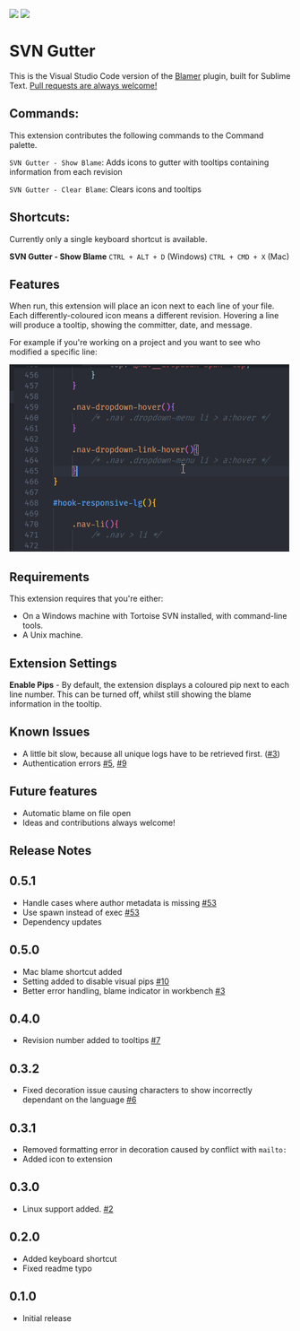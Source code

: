 [![](https://vsmarketplacebadge.apphb.com/version/beaugust.blamer-vs.svg)](https://marketplace.visualstudio.com/items?itemName=beaugust.blamer-vs)
[![](https://vsmarketplacebadge.apphb.com/installs/beaugust.blamer-vs.svg)](https://marketplace.visualstudio.com/items?itemName=beaugust.blamer-vs)

# SVN Gutter
This is the Visual Studio Code version of the [Blamer](https://github.com/BeauAgst/Blamer) plugin, built for Sublime Text. [Pull requests are always welcome!](https://github.com/BeauAgst/blamer-vs/issues/)

## Commands:
This extension contributes the following commands to the Command palette.

`SVN Gutter - Show Blame`: Adds icons to gutter with tooltips containing information from each revision

`SVN Gutter - Clear Blame`: Clears icons and tooltips

## Shortcuts:
Currently only a single keyboard shortcut is available.

**SVN Gutter - Show Blame**
`CTRL + ALT + D` (Windows)
`CTRL + CMD + X` (Mac)

## Features
When run, this extension will place an icon next to each line of your file. Each differently-coloured icon means a different revision. Hovering a line will produce a tooltip, showing the committer, date, and message. 

For example if you're working on a project and you want to see who modified a specific line:

![Example Usage](https://github.com/BeauAgst/blamer-vs/raw/HEAD/example.gif)

## Requirements
This extension requires that you're either:

* On a Windows machine with Tortoise SVN installed, with command-line tools.
* A Unix machine.

## Extension Settings
**Enable Pips** - By default, the extension displays a coloured pip next to each line number. This can be turned off, whilst still showing the blame information in the tooltip.

## Known Issues
- A little bit slow, because all unique logs have to be retrieved first. ([#3](https://github.com/BeauAgst/blamer-vs/issues/3))
- Authentication errors [#5](https://github.com/BeauAgst/blamer-vs/issues/5), [#9](https://github.com/BeauAgst/blamer-vs/issues/9)

## Future features
- Automatic blame on file open
- Ideas and contributions always welcome!

## Release Notes

## 0.5.1
- Handle cases where author metadata is missing [#53](https://github.com/BeauAgst/blamer-vs/issues/53)
- Use spawn instead of exec [#53](https://github.com/BeauAgst/blamer-vs/issues/53)
- Dependency updates

## 0.5.0
- Mac blame shortcut added
- Setting added to disable visual pips [#10](https://github.com/BeauAgst/blamer-vs/issues/10)
- Better error handling, blame indicator in workbench [#3](https://github.com/BeauAgst/blamer-vs/issues/3)

## 0.4.0
- Revision number added to tooltips [#7](https://github.com/BeauAgst/blamer-vs/issues/7)

## 0.3.2
- Fixed decoration issue causing characters to show incorrectly dependant on the language [#6](https://github.com/BeauAgst/blamer-vs/issues/6)

## 0.3.1
- Removed formatting error in decoration caused by conflict with `mailto:`
- Added icon to extension

## 0.3.0
- Linux support added. [#2](https://github.com/BeauAgst/blamer-vs/issues/2)

## 0.2.0
- Added keyboard shortcut
- Fixed readme typo

## 0.1.0
- Initial release